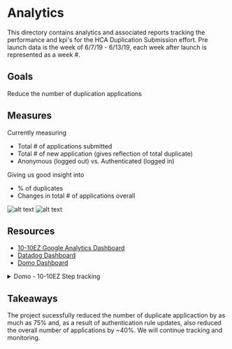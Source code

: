 # Analytics
This directory contains analytics and associated reports tracking the performance and kpi's for the HCA Duplication Submission effort.  Pre launch data is the week of 6/7/19 - 6/13/19, each week after launch is represented as a week #.

## Goals
Reduce the number of duplication applications

## Measures
Currently measuring 

* Total # of applications submitted
* Total # of new application (gives reflection of total duplicate)
* Anonymous (logged out) vs. Authenticated (logged in)

Giving us good insight into 

* % of duplicates
* Changes in total # of applications overall

![alt text](https://github.com/department-of-veterans-affairs/va.gov-team/blob/master/products/health-care/application/hca-2.0/analytics/hcaapplicationbenchmarks.png "Application Benchmarks")
![alt text](https://github.com/department-of-veterans-affairs/va.gov-team/blob/master/products/health-care/application/hca-2.0/analytics/hcaapplicationoverall.png "Application Overall")

## Resources
* [10-10EZ Google Analytics Dashboard](https://analytics.google.com/analytics/web/?authuser=0#/dashboard/gSXa5lOYRyuXpauKyXSYug/a50123418w177519031p184624291/)
* [Datadog Dashboard](https://app.datadoghq.com/dashboard/8it-wik-f5q/vsa-1010-team?from_ts=1652359937343&to_ts=1652363537343&live=true)
* [Domo Dashboard](https://va-gov.domo.com/page/447193050)

<details>
  
<Summary>Domo - 10-10EZ Step tracking</Summary>

|form_Name|	step_Number	|step_name|	step_link
|--------------|--------------|-------------------|------------------|
|Form 10-10EZ - Enrollment Application for Health Benefits|	1	|Introduction	|www.va.gov/health-care/apply/application/introduction|
|Form 10-10EZ - Enrollment Application for Health Benefits|	2	|Personal Information|	www.va.gov/health-care/apply/application/veteran-information/personal-information|
|Form 10-10EZ - Enrollment Application for Health Benefits|	3	|Birth Information|	www.va.gov/health-care/apply/application/veteran-information/birth-information|
|Form 10-10EZ - Enrollment Application for Health Benefits|	4	|Demographic Information|	www.va.gov/health-care/apply/application/veteran-information/demographic-information|
|Form 10-10EZ - Enrollment Application for Health Benefits|	5	|Veteran Address	|www.va.gov/health-care/apply/application/veteran-information/veteran-address|
|Form 10-10EZ - Enrollment Application for Health Benefits|	6	|Veteran Home Address	|www.va.gov/health-care/apply/application/veteran-information/veteran-home-address|
|Form 10-10EZ - Enrollment Application for Health Benefits|	7	|Contact Information	|www.va.gov/health-care/apply/application/veteran-information/contact-information|
|Form 10-10EZ - Enrollment Application for Health Benefits|	8	|Service Information	|www.va.gov/health-care/apply/application/military-service/service-information|
|Form 10-10EZ - Enrollment Application for Health Benefits|	9	|Additional Information	|www.va.gov/health-care/apply/application/military-service/additional-information|
|Form 10-10EZ - Enrollment Application for Health Benefits|10	|Basic Information	|www.va.gov/health-care/apply/application/va-benefits/basic-information|
|Form 10-10EZ - Enrollment Application for Health Benefits|	11	|Financial Disclosure	|www.va.gov/health-care/apply/application/household-information/financial-disclosure|
|Form 10-10EZ - Enrollment Application for Health Benefits|	12	|Spouse Information|	www.va.gov/health-care/apply/application/household-information/spouse-information|
|Form 10-10EZ - Enrollment Application for Health Benefits|	13	|Child Information	|www.va.gov/health-care/apply/application/household-information/child-information|
|Form 10-10EZ - Enrollment Application for Health Benefits|	14	|Annual Income	|www.va.gov/health-care/apply/application/household-information/annual-income|
|Form 10-10EZ - Enrollment Application for Health Benefits|	15	|Deductible Expenses|	www.va.gov/health-care/apply/application/household-information/deductible-expenses|
|Form 10-10EZ - Enrollment Application for Health Benefits|	16	|Medicare	|www.va.gov/health-care/apply/application/insurance-information/medicare|
|Form 10-10EZ - Enrollment Application for Health Benefits|17	|General	|www.va.gov/health-care/apply/application/insurance-information/general|
|Form 10-10EZ - Enrollment Application for Health Benefits|18	|VA Facility	|www.va.gov/health-care/apply/application/insurance-information/va-facility|
|Form 10-10EZ - Enrollment Application for Health Benefits|19	|Review and Submit|	www.va.gov/health-care/apply/application/review-and-submit|
|Form 10-10EZ - Enrollment Application for Health Benefits|	20	|Confirmation	|www.va.gov/health-care/apply/application/confirmation|

</details>


## Takeaways
The project sucessfully reduced the number of duplicate applicaction by as much as 75% and, as a result of authentication rule updates, also reduced the overall number of applications by ~40%.  We will continue tracking and monitoring.
